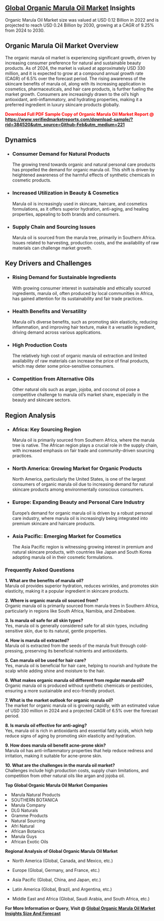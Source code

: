 <h2><a href="https://www.verifiedmarketreports.com/download-sample/?rid=384520&amp;utm_source=Github&amp;utm_medium=221" target="_blank">Global Organic Marula Oil Market</a> Insights</h2><p>Organic Marula Oil Market size was valued at USD 0.12 Billion in 2022 and is projected to reach USD 0.24 Billion by 2030, growing at a CAGR of 9.25% from 2024 to 2030.</p><p> <h2>Organic Marula Oil Market Overview</h2> <p>The organic marula oil market is experiencing significant growth, driven by increasing consumer preference for natural and sustainable beauty products. As of 2024, the market is valued at approximately USD 330 million, and it is expected to grow at a compound annual growth rate (CAGR) of 6.5% over the forecast period. The rising awareness of the skincare benefits of marula oil, along with its increasing application in cosmetics, pharmaceuticals, and hair care products, is further fueling the market growth. Consumers are increasingly drawn to the oil’s high antioxidant, anti-inflammatory, and hydrating properties, making it a preferred ingredient in luxury skincare products globally.</p> <p><strong><p><span class=""><span style="color: #ff0000;"><strong>Download Full PDF Sample Copy of Organic Marula Oil Market Report</strong> @ </span><a href="https://www.verifiedmarketreports.com/download-sample/?rid=384520&amp;utm_source=Github-Feb&amp;utm_medium=221" target="_blank">https://www.verifiedmarketreports.com/download-sample/?rid=384520&amp;utm_source=Github-Feb&amp;utm_medium=221</a></span></p></strong></p> <h2>Dynamics</h2> <ul> <li><h3>Consumer Demand for Natural Products</h3> The growing trend towards organic and natural personal care products has propelled the demand for organic marula oil. This shift is driven by heightened awareness of the harmful effects of synthetic chemicals in cosmetic products.</li> <li><h3>Increased Utilization in Beauty & Cosmetics</h3> Marula oil is increasingly used in skincare, haircare, and cosmetics formulations, as it offers superior hydration, anti-aging, and healing properties, appealing to both brands and consumers.</li> <li><h3>Supply Chain and Sourcing Issues</h3> Marula oil is sourced from the marula tree, primarily in Southern Africa. Issues related to harvesting, production costs, and the availability of raw materials can challenge market growth.</li> </ul> <h2>Key Drivers and Challenges</h2> <ul> <li><h3>Rising Demand for Sustainable Ingredients</h3> With growing consumer interest in sustainable and ethically sourced ingredients, marula oil, often produced by local communities in Africa, has gained attention for its sustainability and fair trade practices.</li> <li><h3>Health Benefits and Versatility</h3> Marula oil’s diverse benefits, such as promoting skin elasticity, reducing inflammation, and improving hair texture, make it a versatile ingredient, driving demand across various applications.</li> <li><h3>High Production Costs</h3> The relatively high cost of organic marula oil extraction and limited availability of raw materials can increase the price of final products, which may deter some price-sensitive consumers.</li> <li><h3>Competition from Alternative Oils</h3> Other natural oils such as argan, jojoba, and coconut oil pose a competitive challenge to marula oil’s market share, especially in the beauty and skincare sectors.</li> </ul> <h2>Region Analysis</h2> <ul> <li><h3>Africa: Key Sourcing Region</h3> Marula oil is primarily sourced from Southern Africa, where the marula tree is native. The African region plays a crucial role in the supply chain, with increased emphasis on fair trade and community-driven sourcing practices.</li> <li><h3>North America: Growing Market for Organic Products</h3> North America, particularly the United States, is one of the largest consumers of organic marula oil due to increasing demand for natural skincare products among environmentally conscious consumers.</li> <li><h3>Europe: Expanding Beauty and Personal Care Industry</h3> Europe’s demand for organic marula oil is driven by a robust personal care industry, where marula oil is increasingly being integrated into premium skincare and haircare products.</li> <li><h3>Asia Pacific: Emerging Market for Cosmetics</h3> The Asia Pacific region is witnessing growing interest in premium and natural skincare products, with countries like Japan and South Korea adopting marula oil in their cosmetic formulations.</li> </ul> <h3>Frequently Asked Questions</h3> <p><strong>1. What are the benefits of marula oil?</strong><br> Marula oil provides superior hydration, reduces wrinkles, and promotes skin elasticity, making it a popular ingredient in skincare products.</p> <p><strong>2. Where is organic marula oil sourced from?</strong><br> Organic marula oil is primarily sourced from marula trees in Southern Africa, particularly in regions like South Africa, Namibia, and Zimbabwe.</p> <p><strong>3. Is marula oil safe for all skin types?</strong><br> Yes, marula oil is generally considered safe for all skin types, including sensitive skin, due to its natural, gentle properties.</p> <p><strong>4. How is marula oil extracted?</strong><br> Marula oil is extracted from the seeds of the marula fruit through cold-pressing, preserving its beneficial nutrients and antioxidants.</p> <p><strong>5. Can marula oil be used for hair care?</strong><br> Yes, marula oil is beneficial for hair care, helping to nourish and hydrate the scalp while adding shine and moisture to the hair.</p> <p><strong>6. What makes organic marula oil different from regular marula oil?</strong><br> Organic marula oil is produced without synthetic chemicals or pesticides, ensuring a more sustainable and eco-friendly product.</p> <p><strong>7. What is the market outlook for organic marula oil?</strong><br> The market for organic marula oil is growing rapidly, with an estimated value of USD 330 million in 2024 and a projected CAGR of 6.5% over the forecast period.</p> <p><strong>8. Is marula oil effective for anti-aging?</strong><br> Yes, marula oil is rich in antioxidants and essential fatty acids, which help reduce signs of aging by promoting skin elasticity and hydration.</p> <p><strong>9. How does marula oil benefit acne-prone skin?</strong><br> Marula oil has anti-inflammatory properties that help reduce redness and irritation, making it suitable for acne-prone skin.</p> <p><strong>10. What are the challenges in the marula oil market?</strong><br> Challenges include high production costs, supply chain limitations, and competition from other natural oils like argan and jojoba oil.</p> </p><p><strong>Top Global Organic Marula Oil Market Companies</strong></p><div data-test-id=""><p><li>Marula Natural Products</li><li> SOUTHERN BOTANICA</li><li> Marula Company</li><li> DLG Naturals</li><li> Gramme Products</li><li> Natural Sourcing</li><li> Afri Natural</li><li> African Botanics</li><li> Marula Guys</li><li> African Exotic Oils</li></p><div><strong>Regional Analysis of&nbsp;Global Organic Marula Oil Market</strong></div><ul><li dir="ltr"><p dir="ltr">North America&nbsp;(Global, Canada, and Mexico, etc.)</p></li><li dir="ltr"><p dir="ltr">Europe (Global, Germany, and France, etc.)</p></li><li dir="ltr"><p dir="ltr">Asia Pacific&nbsp;(Global, China, and Japan, etc.)</p></li><li dir="ltr"><p dir="ltr">Latin America&nbsp;(Global, Brazil, and Argentina, etc.)</p></li><li dir="ltr">Middle East and Africa&nbsp;(Global, Saudi Arabia, and South Africa, etc.)</li></ul><p><strong>For More Information or Query, Visit @&nbsp;</strong><strong><a href="https://www.verifiedmarketreports.com/product/organic-marula-oil-market/?utm_source=Github&amp;utm_medium=221" target="_blank">Global Organic Marula Oil Market Insights Size And Forecast</a></strong></p></div>
